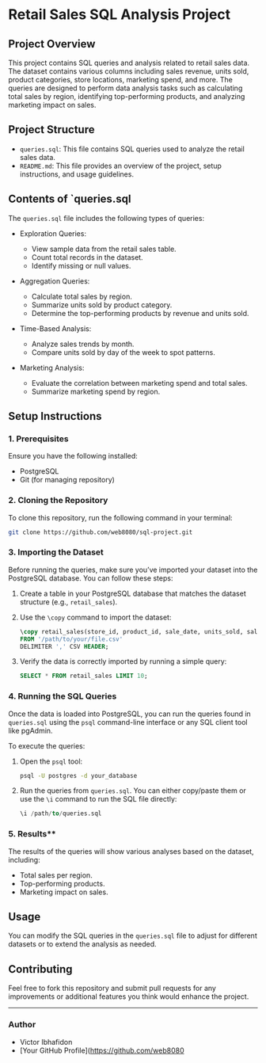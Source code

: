 # Retail Sales SQL Analysis Project

## Project Overview
This project contains SQL queries and analysis related to retail sales data. The dataset contains various columns including sales revenue, units sold, product categories, store locations, marketing spend, and more. The queries are designed to perform data analysis tasks such as calculating total sales by region, identifying top-performing products, and analyzing marketing impact on sales.

## Project Structure
- `queries.sql`: This file contains SQL queries used to analyze the retail sales data.
- `README.md`: This file provides an overview of the project, setup instructions, and usage guidelines.

## Contents of `queries.sql
The `queries.sql` file includes the following types of queries:
- Exploration Queries:
  - View sample data from the retail sales table.
  - Count total records in the dataset.
  - Identify missing or null values.
  
- Aggregation Queries:
  - Calculate total sales by region.
  - Summarize units sold by product category.
  - Determine the top-performing products by revenue and units sold.
  
- Time-Based Analysis:
  - Analyze sales trends by month.
  - Compare units sold by day of the week to spot patterns.

- Marketing Analysis:
  - Evaluate the correlation between marketing spend and total sales.
  - Summarize marketing spend by region.

## Setup Instructions

### 1. Prerequisites
Ensure you have the following installed:
- PostgreSQL
- Git (for managing repository)

### 2. Cloning the Repository
To clone this repository, run the following command in your terminal:

```bash
git clone https://github.com/web8080/sql-project.git
```

### 3. Importing the Dataset
Before running the queries, make sure you’ve imported your dataset into the PostgreSQL database. You can follow these steps:
1. Create a table in your PostgreSQL database that matches the dataset structure (e.g., `retail_sales`).
2. Use the `\copy` command to import the dataset:

   ```sql
   \copy retail_sales(store_id, product_id, sale_date, units_sold, sales_revenue, discount_percentage, marketing_spend, store_location, product_category, day_of_week, holiday_effect)
   FROM '/path/to/your/file.csv'
   DELIMITER ',' CSV HEADER;
   ```

3. Verify the data is correctly imported by running a simple query:

   ```sql
   SELECT * FROM retail_sales LIMIT 10;
   ```

### 4. Running the SQL Queries
Once the data is loaded into PostgreSQL, you can run the queries found in `queries.sql` using the `psql` command-line interface or any SQL client tool like pgAdmin.

To execute the queries:
1. Open the `psql` tool:
   ```bash
   psql -U postgres -d your_database
   ```

2. Run the queries from `queries.sql`. You can either copy/paste them or use the `\i` command to run the SQL file directly:

   ```sql
   \i /path/to/queries.sql
   ```

### 5. Results**
The results of the queries will show various analyses based on the dataset, including:
- Total sales per region.
- Top-performing products.
- Marketing impact on sales.

## Usage
You can modify the SQL queries in the `queries.sql` file to adjust for different datasets or to extend the analysis as needed.

## Contributing
Feel free to fork this repository and submit pull requests for any improvements or additional features you think would enhance the project.

---

### **Author**
- Victor Ibhafidon
- [Your GitHub Profile](https://github.com/web8080
